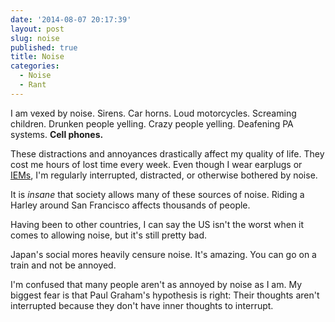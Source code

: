 ```yaml
---
date: '2014-08-07 20:17:39'
layout: post
slug: noise
published: true
title: Noise
categories:
  - Noise
  - Rant
---
```


I am vexed by noise. Sirens. Car horns. Loud motorcycles. Screaming children. Drunken people yelling. Crazy people yelling. Deafening PA systems. **Cell phones.**

These distractions and annoyances drastically affect my quality of life. They cost me hours of lost time every week. Even though I wear earplugs or [IEMs](), I'm regularly interrupted, distracted, or otherwise bothered by noise.

It is *insane* that society allows many of these sources of noise. Riding a Harley around San Francisco affects thousands of people. 

Having been to other countries, I can say the US isn't the worst when it comes to allowing noise, but it's still pretty bad.

Japan's social mores heavily censure noise. It's amazing. You can go on a train and not be annoyed.

I'm confused that many people aren't as annoyed by noise as I am. My biggest fear is that Paul Graham's hypothesis is right: Their thoughts aren't interrupted because they don't have inner thoughts to interrupt.
